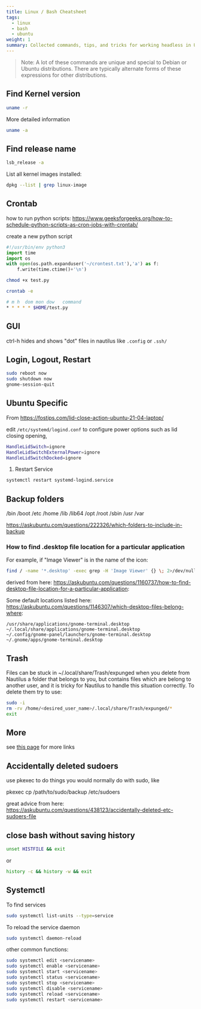 ```yaml
---
title: Linux / Bash Cheatsheet
tags:
  - linux
  - bash
  - ubuntu
weight: 1
summary: Collected commands, tips, and tricks for working headless in Ubuntu
---
```


> Note: A lot of these commands are unique and special to Debian or Ubuntu distributions.  There are typically alternate forms of these expressions for other distributions.

## Find Kernel version

```bash
uname -r
```

More detailed information

```bash
uname -a
```

## Find release name

```bash
lsb_release -a
```

List all kernel images installed:

```bash
dpkg --list | grep linux-image
```

## Crontab

how to run python scripts: <https://www.geeksforgeeks.org/how-to-schedule-python-scripts-as-cron-jobs-with-crontab/>

create a new python script

```python
#!/usr/bin/env python3
import time
import os
with open(os.path.expanduser('~/crontest.txt'),'a') as f:
    f.write(time.ctime()+'\n')
```

```bash
chmod +x test.py
```

```bash
crontab -e
```

```bash
# m h  dom mon dow   command
* * * * * $HOME/test.py
```

## GUI

ctrl-h hides and shows "dot" files in nautilus like ```.config``` or ```.ssh/```

## Login, Logout, Restart

```bash
sudo reboot now
sudo shutdown now
gnome-session-quit
```

## Ubuntu Specific

From <https://fostips.com/lid-close-action-ubuntu-21-04-laptop/>

edit ```/etc/systemd/logind.conf``` to configure power options such as lid closing opening,

```bash
HandleLidSwitch=ignore
HandleLidSwitchExternalPower=ignore
HandleLidSwitchDocked=ignore
```

1. Restart Service

```bash
systemctl restart systemd-logind.service
```

## Backup folders

/bin
/boot
/etc
/home
/lib
/lib64
/opt
/root
/sbin
/usr
/var

<https://askubuntu.com/questions/222326/which-folders-to-include-in-backup>

### How to find .desktop file location for a particular application

For example, if "Image Viewer" is in the name of the icon:

```bash
find / -name '*.desktop' -exec grep -H 'Image Viewer' {} \; 2>/dev/null
```

derived from here: <https://askubuntu.com/questions/1160737/how-to-find-desktop-file-location-for-a-particular-application>:

Some default locations listed here: <https://askubuntu.com/questions/1146307/which-desktop-files-belong-where>:

```
/usr/share/applications/gnome-terminal.desktop
~/.local/share/applications/gnome-terminal.desktop
~/.config/gnome-panel/launchers/gnome-terminal.desktop
~/.gnome/apps/gnome-terminal.desktop
```

## Trash

Files can be stuck in ~/.local/share/Trash/expunged when you delete from Nautilus a folder that belongs to you, but contains files which are belong to another user, and it is tricky for Nautilus to handle this situation correctly. To delete them try to use:

```bash
sudo -i
rm -rv /home/<desired_user_name>/.local/share/Trash/expunged/*
exit
```

## More

see [this page](/bookmarks/linux-cheatsheet-links/) for more links

## Accidentally deleted sudoers

use pkexec to do things you would normally do with sudo, like

pkexec cp /path/to/sudo/backup /etc/sudoers

great advice from here: <https://askubuntu.com/questions/438123/accidentally-deleted-etc-sudoers-file>

## close bash without saving history

```bash
unset HISTFILE && exit
```

or

```bash
history -c && history -w && exit
```

## Systemctl

To find services

```bash
sudo systemctl list-units --type=service
```

To reload the service daemon

```bash
sudo systemctl daemon-reload
```

other common functions:

```bash
sudo systemctl edit <servicename>
sudo systemctl enable <servicename>
sudo systemctl start <servicename>
sudo systemctl status <servicename>
sudo systemctl stop <servicename>
sudo systemctl disable <servicename>
sudo systemctl reload <servicename>
sudo systemctl restart <servicename>
```
